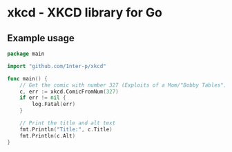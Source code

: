 # xkcd - XKCD library for Go

## Example usage

```go
package main

import "github.com/1nter-p/xkcd"

func main() {
	// Get the comic with number 327 (Exploits of a Mom/"Bobby Tables")
	c, err := xkcd.ComicFromNum(327)
	if err != nil {
		log.Fatal(err)
	}

	// Print the title and alt text
	fmt.Println("Title:", c.Title)
	fmt.Println(c.Alt)
}
```
